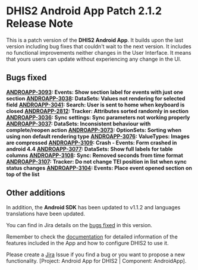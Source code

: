 # DHIS2 Android App Patch 2.1.2 Release Note

This is a patch version of the <strong>DHIS2 Android App</strong>. It builds upon the last version including bug fixes that couldn't wait to the next version. It includes no functional improvements neither changes in the User Interface. It means that yours users can update without experiencing any change in the UI.

## Bugs fixed

**[ANDROAPP-3093](https://jira.dhis2.org/browse/ANDROAPP-3093): Events: Show section label for events with just one section**
**[ANDROAPP-3038](https://jira.dhis2.org/browse/ANDROAPP-3038): DataSets: Values not rendering for selected field**
**[ANDROAPP-3041](https://jira.dhis2.org/browse/ANDROAPP-3041): Search: User is sent to home when keyboard is closed**
**[ANDROAPP-2812](https://jira.dhis2.org/browse/ANDROAPP-2812): Tracker: Attributes sorted randomly in section**
**[ANDROAPP-3036](https://jira.dhis2.org/browse/ANDROAPP-3036): Sync settings: Sync parameters not working properly**
**[ANDROAPP-3037](https://jira.dhis2.org/browse/ANDROAPP-3037): DataSets: Inconsistent behaviour with complete/reopen action**
**[ANDROAPP-3073](https://jira.dhis2.org/browse/ANDROAPP-3073): OptionSets: Sorting when using non default rendering type**
**[ANDROAPP-3076](https://jira.dhis2.org/browse/ANDROAPP-3076): ValueTypes: Images are compressed**
**[ANDROAPP-3109](https://jira.dhis2.org/browse/ANDROAPP-3109): Crash - Events: Form crashed in android 4.4**
**[ANDROAPP-3077](https://jira.dhis2.org/browse/ANDROAPP-3077): DataSets: Show full labels for table columns**
**[ANDROAPP-3108](https://jira.dhis2.org/browse/ANDROAPP-3108): Sync: Removed seconds from time format**
**[ANDROAPP-3107](https://jira.dhis2.org/browse/ANDROAPP-3107): Tracker: Do not change TEI position in list when sync status changes**
**[ANDROAPP-3104](https://jira.dhis2.org/browse/ANDROAPP-3104): Events: Place event opened section on top of the list**

## Other additions

In addition, the <strong>Android SDK</strong> has been updated to v1.1.2 and languages translations have been updated.

You can find in Jira details on the [bugs fixed](https://jira.dhis2.org/issues/?filter=11869) in this version.

Remember to check the [documentation](https://www.dhis2.org/android-documentation) for detailed information of the features included in the App and how to configure DHIS2 to use it.

Please create a [Jira](https://jira.dhis2.org/secure/Dashboard.jspa) Issue if you find a bug or you want to propose a new functionality. [Project: Android App for DHIS2 | Component: AndroidApp].
